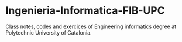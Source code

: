 # Ingenieria-Informatica-FIB-UPC
 Class notes, codes and exercices of Engineering informatics degree at Polytechnic University of Catalonia. 
